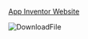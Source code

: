 

[App Inventor Website](https://appinventor.mit.edu/)

![DownloadFile](https://github.com/LeoOuO/2023Mecanum_Car/assets/93064555/7b4f9468-5732-424e-8fc9-f4dcd4cc5b26)


